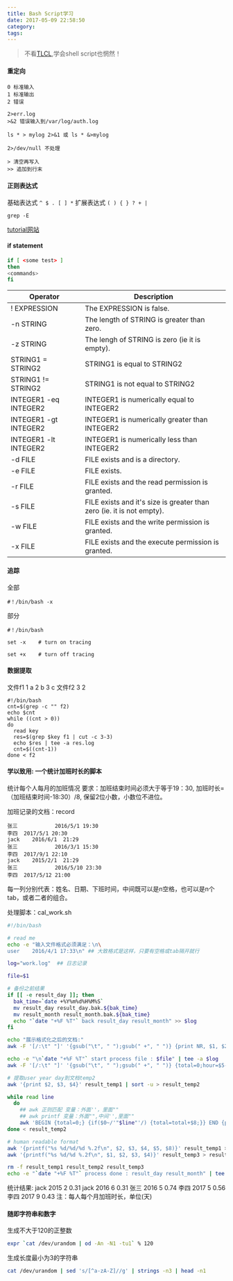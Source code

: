 ```yaml
---
title: Bash Script学习
date: 2017-05-09 22:58:50
category:
tags: 
---
```

>不看[TLCL](http://linuxcommand.org/index.php),学会shell script也惘然！

#### 重定向
```
0 标准输入
1 标准输出
2 错误

2>err.log 
>&2 错误输入到/var/log/auth.log

ls * > mylog 2>&1 或 ls * &>mylog

2>/dev/null 不处理 

> 清空再写入
>> 追加到行末
```

#### 正则表达式
基础表达式
`^ $ . [ ] *`
扩展表达式
`( ) { } ? + |`
```
grep -E 
```


[tutorial网站](http://ryanstutorials.net/bash-scripting-tutorial/bash-if-statements.php)

#### if statement
```sh
if [ <some test> ]
then
<commands>
fi
```

Operator |	Description
--------|-----------------
! EXPRESSION |	The EXPRESSION is false.
-n STRING |	The length of STRING is greater than zero.
-z STRING |	The lengh of STRING is zero (ie it is empty).
STRING1 = STRING2	| STRING1 is equal to STRING2
STRING1 != STRING2	| STRING1 is not equal to STRING2
INTEGER1 -eq INTEGER2 |	INTEGER1 is numerically equal to INTEGER2
INTEGER1 -gt INTEGER2 |	INTEGER1 is numerically greater than INTEGER2
INTEGER1 -lt INTEGER2 |	INTEGER1 is numerically less than INTEGER2
-d FILE | FILE exists and is a directory.
-e FILE	| FILE exists.
-r FILE	| FILE exists and the read permission is granted.
-s FILE	| FILE exists and it's size is greater than zero (ie. it is not empty).
-w FILE	| FILE exists and the write permission is granted.
-x FILE	| FILE exists and the execute permission is granted.


#### 追踪
全部
```
#！/bin/bash -x

```
部分
```
#！/bin/bash

set -x    # turn on tracing

set +x    # turn off tracing

```

#### 数据提取
文件f1
1 a
2 b
3 c
文件f2
3
2
```
#!/bin/bash
cnt=$(grep -c "" f2)
echo $cnt
while ((cnt > 0))
do
  read key
  res=$(grep $key f1 | cut -c 3-3)
  echo $res | tee -a res.log
  cnt=$((cnt-1))
done < f2
```

#### 学以致用: 一个统计加班时长的脚本
统计每个人每月的加班情况
要求：加班结束时间必须大于等于19：30, 加班时长=（加班结束时间-18:30）/8, 保留2位小数，小数位不进位。

加班记录的文档：record
```
张三            2016/5/1 19:30
李四  2017/5/1 20:30
jack    2016/6/1  21:29
张三            2016/3/1 15:30
李四  2017/9/1 22:10
jack    2015/2/1  21:29
张三            2016/5/10 23:30
李四  2017/5/12 21:00
```
每一列分别代表：姓名、日期、下班时间，中间既可以是n空格，也可以是n个tab，或者二者的组合。

处理脚本：cal_work.sh
```sh
#!/bin/bash

# read me
echo -e "输入文件格式必须满足：\n\
user	2016/4/1 17:33\n" ## 大致格式是这样，只要有空格或tab隔开就行

log="work.log"  ## 日志记录

file=$1

# 备份之前结果
if [[ -e result_day ]]; then
  bak_time=`date +%Y%m%d%H%M%S`
  mv result_day result_day.bak.${bak_time}
  mv result_month result_month.bak.${bak_time}
  echo "`date "+%F %T"` back result_day result_month" >> $log
fi

echo "展示格式化之后的文档:" 
awk -F '[/:\t" "]' '{gsub("\t", " ");gsub(" +", " ")} {print NR, $1, $2, $3, $4, $5, $6, NF}' $file | head -n5

echo -e "\n`date "+%F %T"` start process file : $file" | tee -a $log
awk -F '[/:\t" "]' '{gsub("\t", " ");gsub(" +", " ")} {total=0;hour=$5-19;minute=$6-30; if(minute<0) {minute=30;hour-=1;} else {minute=0;}; if(hour>=0 && minute>=0) {total=hour*60+minute+60;}} {if(total>0) {total=total/480;total=substr(total, 1, index(total, ".")+2);print NR, $1, $2, $3, $4, hour, minute, total}}' $file > result_temp1

# 提取user year day到文档temp2
awk '{print $2, $3, $4}' result_temp1 | sort -u > result_temp2

while read line
  do
    ## awk 正则匹配 变量：外面''，里面""
    ## awk printf 变量：外面"",中间'',里面""
    awk 'BEGIN {total=0;} {if($0~/'"$line"'/) {total=total+$8;}} END {printf("%s %.2f\n", "'"$line"'", total)}' result_temp1 >> result_temp3
done < result_temp2

# human readable format
awk '{printf("%s %d/%d/%d %.2f\n", $2, $3, $4, $5, $8)}' result_temp1 > result_day
awk '{printf("%s %d/%d %.2f\n", $1, $2, $3, $4)}' result_temp3 > result_month

rm -f result_temp1 result_temp2 result_temp3
echo -e "`date "+%F %T"` process done : result_day result_month" | tee -a $log
```

统计结果:
jack 2015 2 0.31
jack 2016 6 0.31
张三 2016 5 0.74
李四 2017 5 0.56
李四 2017 9 0.43
注：每人每个月加班时长，单位(天)

#### 随即字符串和数字
生成不大于120的正整数
```sh
expr `cat /dev/urandom | od -An -N1 -tu1` % 120 
```
生成长度最小为3的字符串
```sh
cat /dev/urandom | sed 's/[^a-zA-Z]//g' | strings -n3 | head -n1
```